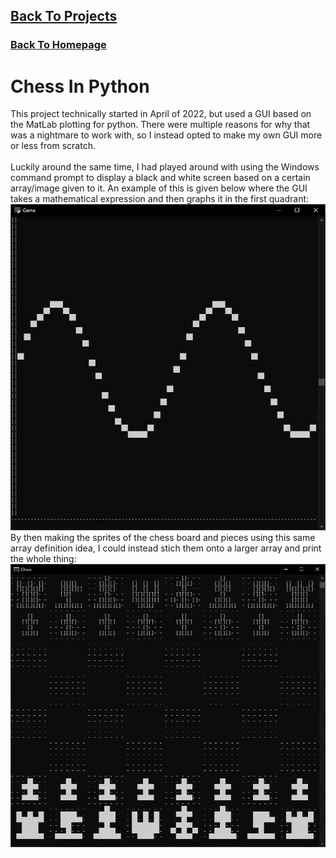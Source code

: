 <html>
<body>

  <h2>
    <a href="https://scicapt.github.io/Projects"> Back To Projects </a>
  </h2>
  <h3>
    <a href="https://scicapt.github.io/"> Back To Homepage </a>
  </h3>
  
  <h1>Chess In Python</h1>
  <p>
    This project technically started in April of 2022, but used a GUI based on the MatLab plotting for python. There were multiple reasons for why that was a nightmare to work with, so I instead opted to make my own GUI more or less from scratch.
    <br><br>
    Luckily around the same time, I had played around with using the Windows command prompt to display a black and white screen based on a certain array/image given to it. An example of this is given below where the GUI takes a mathematical expression and then graphs it in the first quadrant:
    <br>
    <img src="./docs/assets/CmdSineWave.JPG">
    <br>
    By then making the sprites of the chess board and pieces using this same array definition idea, I could instead stich them onto a larger array and print the whole thing:
    <br>
    <img src="./docs/assets/Chess2.JPG">
    <br>
  </p>
